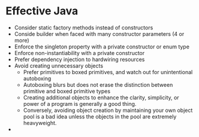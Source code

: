 # Effective Java

* Consider static factory methods instead of constructors
* Conside builder when faced with many constructor parameters (4 or more)
* Enforce the singleton property with a private constructor or enum type
* Enforce non-instantiability with a private constructor
* Prefer dependency injection to hardwiring resources
* Avoid creating unnecessary objects
  * Prefer primitives to boxed primitives, and watch out for unintentional autoboxing
  * Autoboxing blurs but does not erase the distinction between primitive and boxed primitive types
  * Creating additional objects to enhance the clarity, simplicity, or power of a program is generally a good thing.
  * Conversely, avoiding object creation by maintaining your own object pool is a bad idea unless the objects in the pool are extremely heavyweight.
* 